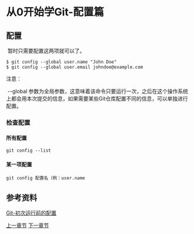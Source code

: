 # 从0开始学Git-配置篇

## 配置

​	暂时只需要配置这两项就可以了。

```git
$ git config --global user.name "John Doe"
$ git config --global user.email johndoe@example.com
```

注意：

​	--global 参数为全局参数，这意味着该命令只要运行一次，之后在这个操作系统上都会用本次提交的信息，如果需要某些Git仓库配置不同的信息，可以单独进行配置。

### 检查配置

#### 所有配置

```console
git config --list
```

#### 某一项配置

```console
git config 配置名（例：user.name
```

## 参考资料

[Git-初次运行前的配置](https://git-scm.com/book/zh/v2/%E8%B5%B7%E6%AD%A5-%E5%88%9D%E6%AC%A1%E8%BF%90%E8%A1%8C-Git-%E5%89%8D%E7%9A%84%E9%85%8D%E7%BD%AE)



[上一章节](2-1-1Windows工具的选择.md)											[下一章节](3-1命令总结.md)
